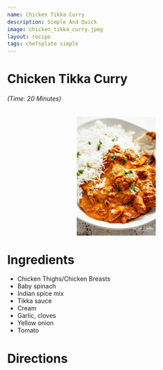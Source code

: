 ```yaml
---
name: Chicken Tikka Curry
description: Simple And Quick
image: chicken_tikka_curry.jpeg
layout: recipe
tags: chefsplate simple
---
```


<div class="w-full text-center">
    <h1>Chicken Tikka Curry</h1>
    <h6>(Time: 20 Minutes)</h6>
</div>

<p align="center" width="100%">
    <img src="/assets/images/chicken_tikka_curry.jpeg"  alt="Chicken Tikka Curry" style="display: block; max-width:700px; max-height:700px; width: auto; height: auto;" />
</p>  


<div class="lg:flex lg:w-[1024px] mx-auto">
<div class="block min-w-max w-3/12">
<h1>Ingredients</h1>
<ul>
<li> Chicken Thighs/Chicken Breasts</li>
<li> Baby spinach</li>
<li> Indian spice mix</li>
<li> Tikka sauce</li>
<li> Cream</li>
<li> Garlic, cloves</li>
<li> Yellow onion</li>
<li> Tomato</li>
</ul>
</div>

<div class="block lg:ml-12 w-7/12">
<h1>Directions</h1>
</div>
</div>
